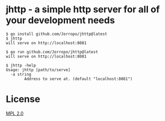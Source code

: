 # jhttp - a simple http server for all of your development needs

```console
$ go install github.com/Jorropo/jhttp@latest
$ jhttp
will serve on http://localhost:8081
```
```console
$ go run github.com/Jorropo/jhttp@latest
will serve on http://localhost:8081
```
```console
$ jhttp -help
Usage: jhttp [path/to/serve]
  -a string
    	Address to serve at. (default "localhost:8081")
```

# License

[MPL 2.0](./LICENSE.html)
